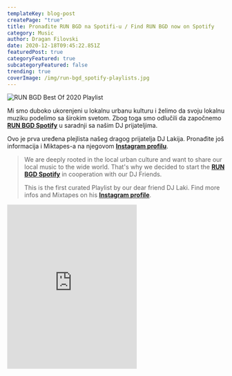 ```yaml
---
templateKey: blog-post
createPage: "true"
title: Pronađite RUN BGD na Spotifi-u / Find RUN BGD now on Spotify
category: Music
author: Dragan Filovski
date: 2020-12-18T09:45:22.851Z
featuredPost: true
categoryFeatured: true
subcategoryFeatured: false
trending: true
coverImage: /img/run-bgd_spotify-playlists.jpg
---
```

![RUN BGD Best Of 2020 Playlist](/img/run-bgd_spotify-playlists_best-of-2020.jpg "RUN BGD Best Of 2020 Playlist")

Mi smo duboko ukorenjeni u lokalnu urbanu kulturu i želimo da svoju lokalnu muziku podelimo sa širokim svetom. Zbog toga smo odlučili da započnemo **[RUN BGD Spotify](https://open.spotify.com/user/8uwxenuiboyy5ijd66mlridpz?si=SwFcsl6gSNmfufXv71v4vA)** u saradnji sa našim DJ prijateljima. 

Ovo je prva uređena plejlista našeg dragog prijatelja DJ Lakija. Pronađite još informacija i Miktapes-a na njegovom **[Instagram profilu](http://instragram.com/dj_laki)**.

> We are deeply rooted in the local urban culture and want to share our local music to the wide world. That's why we decided to start the **[RUN BGD Spotify](https://open.spotify.com/user/8uwxenuiboyy5ijd66mlridpz?si=k6NYQl61TMe3eEzrrIVwiw)** in cooperation with our DJ Friends.
>
> This is the first curated Playlist by our dear friend DJ Laki. Find more infos and Mixtapes on his **[Instagram profile](https://www.instagram.com/dj_laki/)**.

<iframe src="https://open.spotify.com/embed/playlist/3hOFlwSKfimVKUmWXzoQXO" width="300" height="380" frameborder="0" allowtransparency="true" allow="encrypted-media"></iframe>